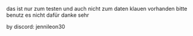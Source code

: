 das ist nur zum testen und auch nicht zum daten klauen vorhanden bitte benutz es nicht dafür danke sehr

by discord: jennileon30
